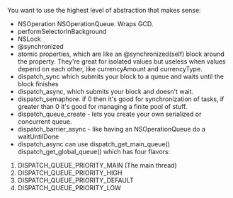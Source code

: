 
You want to use the highest level of abstraction that makes sense:

* NSOperation NSOperationQueue. Wraps GCD.
* performSelectorInBackground
* NSLock
* @synchronized
* atomic properties, which are like an @synchronized(self) block around the property. They're great for isolated values but useless when values depend on each other, like currencyAmount and currencyType. 
* dispatch_sync which submits your block to a queue and waits until the block finishes
* dispatch_async, which submits your block and doesn't wait.
* dispatch_semaphore. if 0 then it's good for synchronization of tasks, if greater than 0 it's good for managing a finite pool of stuff.
* dispatch_queue_create - lets you create your own serialized or concurrent queue.
* dispatch_barrier_async - like having an NSOperationQueue do a waitUntilDone
* dispatch_async can use dispatch_get_main_queue() dispatch_get_global_queue() which has four flavors:
1. DISPATCH_QUEUE_PRIORITY_MAIN (The main thread) 
2. DISPATCH_QUEUE_PRIORITY_HIGH
3. DISPATCH_QUEUE_PRIORITY_DEFAULT
4. DISPATCH_QUEUE_PRIORITY_LOW

